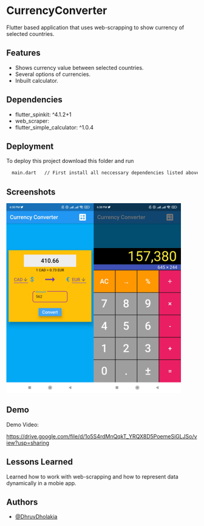 # CurrencyConverter

Flutter based application that uses web-scrapping to show currency of selected countries.
## Features

- Shows currency value between selected countries.
- Several options of currencies.
- Inbuilt calculator.






## Dependencies

- flutter_spinkit: ^4.1.2+1
- web_scraper:
- flutter_simple_calculator: ^1.0.4

## Deployment

To deploy this project download this folder and run 

```bash
  main.dart   // First install all neccessary dependencies listed above or in pubspec file.
```


## Screenshots

<img src="CurrencyConverterHome.jpg" alt="drawing" style="width:230px; float:left;" />
<img src="CurrencyConverterCalc.jpg" alt="drawing" style="width:230px;"/>
<!-- ![App Screenshot](./CurrencyConverterHome.jpg)
![App Screenshot](./CurrencyConverterCalc.jpg) -->


## Demo

Demo Video:

https://drive.google.com/file/d/1o5S4rdMnQqkT_YRQX8D5PoemeSiGLJSo/view?usp=sharing

## Lessons Learned

Learned how to work with web-scrapping and how to represent data dynamically in a mobie app.
## Authors

- [@DhruvDholakia](https://www.github.com/DhruvDholakiaCE)

